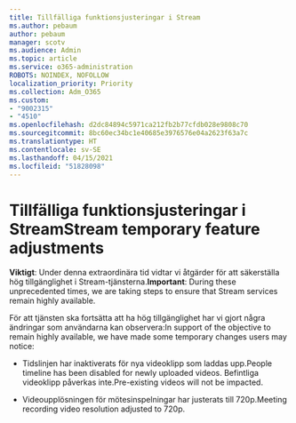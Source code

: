 ```yaml
---
title: Tillfälliga funktionsjusteringar i Stream
ms.author: pebaum
author: pebaum
manager: scotv
ms.audience: Admin
ms.topic: article
ms.service: o365-administration
ROBOTS: NOINDEX, NOFOLLOW
localization_priority: Priority
ms.collection: Adm_O365
ms.custom:
- "9002315"
- "4510"
ms.openlocfilehash: d2dc84894c5971ca212fb2b77cfdb028e9808c70
ms.sourcegitcommit: 8bc60ec34bc1e40685e3976576e04a2623f63a7c
ms.translationtype: HT
ms.contentlocale: sv-SE
ms.lasthandoff: 04/15/2021
ms.locfileid: "51828098"
---
```

# <a name="stream-temporary-feature-adjustments"></a><span data-ttu-id="644fd-102">Tillfälliga funktionsjusteringar i Stream</span><span class="sxs-lookup"><span data-stu-id="644fd-102">Stream temporary feature adjustments</span></span>

<span data-ttu-id="644fd-103">**Viktigt**: Under denna extraordinära tid vidtar vi åtgärder för att säkerställa hög tillgänglighet i Stream-tjänsterna.</span><span class="sxs-lookup"><span data-stu-id="644fd-103">**Important**: During these unprecedented times, we are taking steps to ensure that Stream services remain highly available.</span></span>

<span data-ttu-id="644fd-104">För att tjänsten ska fortsätta att ha hög tillgänglighet har vi gjort några ändringar som användarna kan observera:</span><span class="sxs-lookup"><span data-stu-id="644fd-104">In support of the objective to remain highly available, we have made some temporary changes users may notice:</span></span> 

- <span data-ttu-id="644fd-105">Tidslinjen har inaktiverats för nya videoklipp som laddas upp.</span><span class="sxs-lookup"><span data-stu-id="644fd-105">People timeline has been disabled for newly uploaded videos.</span></span> <span data-ttu-id="644fd-106">Befintliga videoklipp påverkas inte.</span><span class="sxs-lookup"><span data-stu-id="644fd-106">Pre-existing videos will not be impacted.</span></span>

- <span data-ttu-id="644fd-107">Videoupplösningen för mötesinspelningar har justerats till 720p.</span><span class="sxs-lookup"><span data-stu-id="644fd-107">Meeting recording video resolution adjusted to 720p.</span></span>
